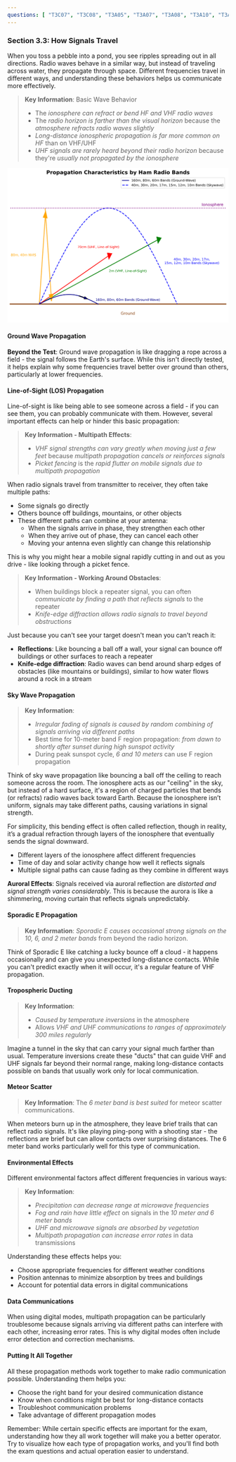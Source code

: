 ```yaml
---
questions: [ "T3C07", "T3C08", "T3A05", "T3A07", "T3A08", "T3A10", "T3A11", "T3A12", "T3C01", "T3C02", "T3C03", "T3C04", "T3C05", "T3C06", "T3C09", "T3C10", "T3A01", "T3A02", "T3A06", "T3C11" ]
---
```


### Section 3.3: How Signals Travel

When you toss a pebble into a pond, you see ripples spreading out in all directions. Radio waves behave in a similar way, but instead of traveling across water, they propagate through space. Different frequencies travel in different ways, and understanding these behaviors helps us communicate more effectively.

> **Key Information**: Basic Wave Behavior
> - The *ionosphere can refract or bend HF and VHF radio waves*
> - The *radio horizon is farther than the visual horizon* because the *atmosphere refracts radio waves slightly*
> - *Long-distance ionospheric propagation is far more common on HF* than on VHF/UHF
> - *UHF signals are rarely heard beyond their radio horizon* because they're *usually not propagated by the ionosphere*

![Propagation types at different frequency ranges](../../../images/propagation-types.svg)

#### Ground Wave Propagation

**Beyond the Test**: Ground wave propagation is like dragging a rope across a field - the signal follows the Earth's surface. While this isn't directly tested, it helps explain why some frequencies travel better over ground than others, particularly at lower frequencies.

#### Line-of-Sight (LOS) Propagation

Line-of-sight is like being able to see someone across a field - if you can see them, you can probably communicate with them. However, several important effects can help or hinder this basic propagation:

> **Key Information - Multipath Effects**: 
> - *VHF signal strengths can vary greatly when moving just a few feet* because *multipath propagation cancels or reinforces signals*
> - *Picket fencing* is the *rapid flutter on mobile signals due to multipath propagation*

When radio signals travel from transmitter to receiver, they often take multiple paths:
- Some signals go directly
- Others bounce off buildings, mountains, or other objects
- These different paths can combine at your antenna:
  - When the signals arrive in phase, they strengthen each other
  - When they arrive out of phase, they can cancel each other
  - Moving your antenna even slightly can change this relationship

This is why you might hear a mobile signal rapidly cutting in and out as you drive - like looking through a picket fence.

> **Key Information - Working Around Obstacles**:
> - When buildings block a repeater signal, you can often *communicate by finding a path that reflects signals* to the repeater
> - *Knife-edge diffraction allows radio signals to travel beyond obstructions*

Just because you can't see your target doesn't mean you can't reach it:
- **Reflections**: Like bouncing a ball off a wall, your signal can bounce off buildings or other surfaces to reach a repeater
- **Knife-edge diffraction**: Radio waves can bend around sharp edges of obstacles (like mountains or buildings), similar to how water flows around a rock in a stream

#### Sky Wave Propagation

> **Key Information**:
> - *Irregular fading of signals is caused by random combining of signals arriving via different paths*
> - Best time for 10-meter band F region propagation: *from dawn to shortly after sunset during high sunspot activity*
> - During peak sunspot cycle, *6 and 10 meters* can use F region propagation

Think of sky wave propagation like bouncing a ball off the ceiling to reach someone across the room. The ionosphere acts as our "ceiling" in the sky, but instead of a hard surface, it's a region of charged particles that bends (or refracts) radio waves back toward Earth. Because the ionosphere isn’t uniform, signals may take different paths, causing variations in signal strength.

For simplicity, this bending effect is often called reflection, though in reality, it’s a gradual refraction through layers of the ionosphere that eventually sends the signal downward.

- Different layers of the ionosphere affect different frequencies
- Time of day and solar activity change how well it reflects signals
- Multiple signal paths can cause fading as they combine in different ways

**Auroral Effects**:
Signals received via auroral reflection are *distorted and signal strength varies considerably*. This is because the aurora is like a shimmering, moving curtain that reflects signals unpredictably.

#### Sporadic E Propagation

> **Key Information**: *Sporadic E causes occasional strong signals on the 10, 6, and 2 meter bands* from beyond the radio horizon.

Think of Sporadic E like catching a lucky bounce off a cloud - it happens occasionally and can give you unexpected long-distance contacts. While you can't predict exactly when it will occur, it's a regular feature of VHF propagation.

#### Tropospheric Ducting

> **Key Information**:
> - *Caused by temperature inversions* in the atmosphere
> - Allows *VHF and UHF communications to ranges of approximately 300 miles regularly*

Imagine a tunnel in the sky that can carry your signal much farther than usual. Temperature inversions create these "ducts" that can guide VHF and UHF signals far beyond their normal range, making long-distance contacts possible on bands that usually work only for local communication.

#### Meteor Scatter

> **Key Information**: The *6 meter band is best suited* for meteor scatter communications.

When meteors burn up in the atmosphere, they leave brief trails that can reflect radio signals. It's like playing ping-pong with a shooting star - the reflections are brief but can allow contacts over surprising distances. The 6 meter band works particularly well for this type of communication.

#### Environmental Effects

Different environmental factors affect different frequencies in various ways:

> **Key Information**: 
> - *Precipitation can decrease range at microwave frequencies*
> - *Fog and rain have little effect* on signals in the *10 meter and 6 meter bands*
> - *UHF and microwave signals are absorbed by vegetation*
> - *Multipath propagation can increase error rates* in data transmissions

Understanding these effects helps you:
- Choose appropriate frequencies for different weather conditions
- Position antennas to minimize absorption by trees and buildings
- Account for potential data errors in digital communications

#### Data Communications 

When using digital modes, multipath propagation can be particularly troublesome because signals arriving via different paths can interfere with each other, increasing error rates. This is why digital modes often include error detection and correction mechanisms.

#### Putting It All Together

All these propagation methods work together to make radio communication possible. Understanding them helps you:
- Choose the right band for your desired communication distance
- Know when conditions might be best for long-distance contacts
- Troubleshoot communication problems
- Take advantage of different propagation modes

Remember: While certain specific effects are important for the exam, understanding how they all work together will make you a better operator. Try to visualize how each type of propagation works, and you'll find both the exam questions and actual operation easier to understand.
